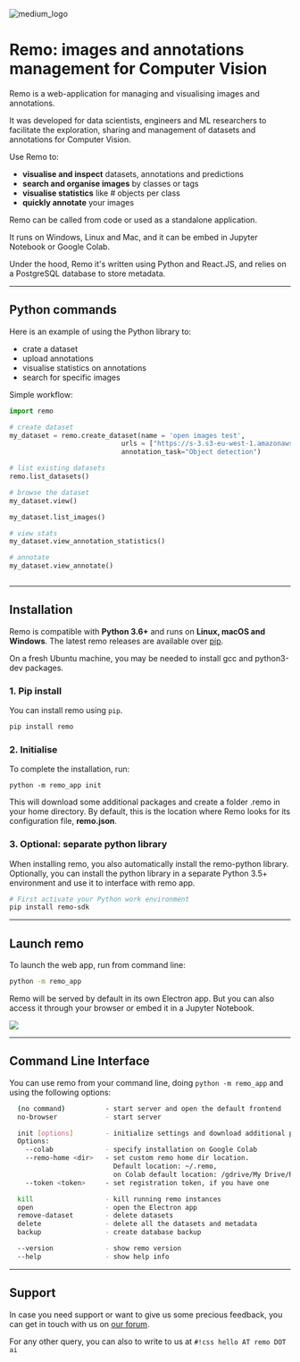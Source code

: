 
![medium_logo](https://raw.githubusercontent.com/rediscovery-io/remo-python/master/img/remo_normal.png)

# Remo: images and annotations management for Computer Vision


Remo is a web-application for managing and visualising images and annotations.

It was developed for data scientists, engineers and ML researchers to facilitate
the exploration, sharing and management of datasets and annotations for Computer Vision.

Use Remo to:

- **visualise and inspect** datasets, annotations and predictions
- **search and organise images** by classes or tags
- **visualise statistics** like # objects per class
- **quickly annotate** your images

Remo can be called from code or used as a standalone application.

It runs on Windows, Linux and Mac, and it can be embed in Jupyter Notebook or Google Colab.

Under the hood, Remo it's written using Python and React.JS, and relies on a PostgreSQL database to store metadata.

- - -

## Python commands
Here is an example of using the Python library to:

- crate a dataset
- upload annotations
- visualise statistics on annotations
- search for specific images

Simple workflow:

``` python
import remo

# create dataset
my_dataset = remo.create_dataset(name = 'open images test',
                            urls = ["https://s-3.s3-eu-west-1.amazonaws.com/open-images.zip"],
                            annotation_task="Object detection")

# list existing datasets                
remo.list_datasets()

# browse the dataset
my_dataset.view()

my_dataset.list_images()

# view stats
my_dataset.view_annotation_statistics()

# annotate
my_dataset.view_annotate()



```

---

## Installation
Remo is compatible with **Python 3.6+** and runs on **Linux, macOS and Windows**. The latest remo releases are available over <a href="https://pypi.org/project/remo/" target="_blank">pip</a>.

On a fresh Ubuntu machine, you may be needed to install gcc and python3-dev packages.

### 1. Pip install
You can install remo using `pip`.

``` bash
pip install remo
```

### 2. Initialise
To complete the installation, run:

```
python -m remo_app init
```

This will download some additional packages and create a folder .remo in your home directory. By default, this is the location where Remo looks for its configuration file, **remo.json**.


### 3. Optional: separate python library

When installing remo, you also automatically install the remo-python library.
Optionally, you can install the python library in a separate Python 3.5+ environment and use it to interface with remo app.

``` bash
# First activate your Python work environment
pip install remo-sdk
```

---
## Launch remo

To launch the web app, run from command line:

``` bash
python -m remo_app
```

Remo will be served by default in its own Electron app. But you can also access it through your browser or embed it in a Jupyter Notebook.


![](https://remo.ai/docs/img/remo_preview.PNG)

---
## Command Line Interface

You can use remo from your command line, doing `python -m remo_app` and using the following options:


```bash
  (no command)          - start server and open the default frontend
  no-browser            - start server

  init [options]        - initialize settings and download additional packages
  Options:
    --colab             - specify installation on Google Colab
    --remo-home <dir>   - set custom remo home dir location.
                          Default location: ~/.remo,
                          on Colab default location: /gdrive/My Drive/RemoApp
    --token <token>     - set registration token, if you have one

  kill                  - kill running remo instances
  open                  - open the Electron app
  remove-dataset        - delete datasets
  delete                - delete all the datasets and metadata
  backup                - create database backup

  --version             - show remo version
  --help                - show help info
```

---
## Support

In case you need support or want to give us some precious feedback, you can get in touch with us on <a href="https://discuss.remo.ai" target="_blank"> our forum</a>.

For any other query, you can also to write to us at  `#!css hello AT remo DOT ai`
